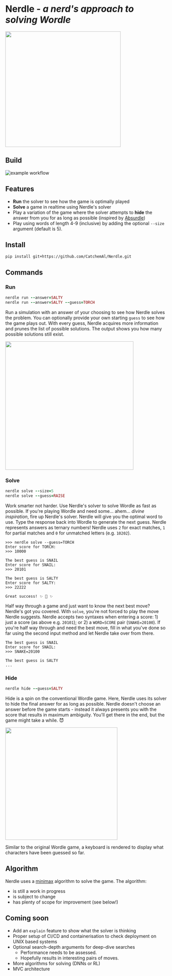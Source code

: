 # Nerdle -  _a nerd's approach to solving Wordle_

<img src="https://github.com/CatchemAl/Nerdle/blob/main/images/Nerdle.png" width="360">

## Build
![example workflow](https://github.com/CatchemAl/Nerdle/actions/workflows/python-app.yml/badge.svg)

## Features
- **Run** the solver to see how the game is optimally played
- **Solve** a game in realtime using Nerdle's solver
- Play a variation of the game where the solver attempts to **hide** the answer from you for as long as possible (inspired by [Absurdle](https://qntm.org/files/absurdle/absurdle.html))
- Play using words of length 4-9 (inclusive) by adding the optional `--size` argument (default is 5).

## Install
`pip install git+https://github.com/CatchemAl/Nerdle.git`

## Commands
### Run

```ruby
nerdle run --answer=SALTY
nerdle run --answer=SALTY --guess=TORCH
```

Run a simulation with an answer of your choosing to see how Nerdle solves the problem. You can optionally provide your own starting `guess` to see how the game plays out. With every guess, Nerdle acquires more information and prunes the list of possible solutions. The output shows you how many possible solutions still exist.

<img src="https://github.com/CatchemAl/Nerdle/blob/main/images/Run.png" width="400">

### Solve

```ruby
nerdle solve --size=5
nerdle solve --guess=RAISE
```

Work smarter not harder. Use Nerdle's solver to solve Wordle as fast as possible. If you're playing Wordle and need some... ahem... *divine inspiration*, fire up Nerdle's solver. Nerdle will give you the optimal word to use. Type the response back into Wordle to generate the next guess. Nerdle represents answers as ternary numbers! Nerdle uses `2` for exact matches, `1` for partial matches and `0` for unmatched letters (e.g. `10202`).

```
>>> nerdle solve --guess=TORCH
Enter score for TORCH:
>>> 10000

The best guess is SNAIL
Enter score for SNAIL:
>>> 20101

The best guess is SALTY
Enter score for SALTY:
>>> 22222

Great success! ✨ 🔮 ✨
```

Half way through a game and just want to know the next best move? Nerdle's got you covered. With `solve`, you're not forced to play the move Nerdle suggests. Nerdle accepts two syntaxes when entering a score: 1) just a score (as above e.g. `20101`); or 2) a `WORD=SCORE` pair (`SNAKE=20100`). If you're half way through and need the best move, fill in what you've done so far using the second input method and let Nerdle take over from there.


```
The best guess is SNAIL
Enter score for SNAIL:
>>> SNAKE=20100

The best guess is SALTY
...
```

### Hide
```ruby
nerdle hide --guess=SALTY
```
Hide is a spin on the conventional Wordle game. Here, Nerdle uses its solver to hide the final answer for as long as possible. Nerdle doesn't choose an answer before the game starts - instead it always presents you with the score that results in maximum ambiguity. You'll get there in the end, but the game might take a while. 😈

<img src="https://github.com/CatchemAl/Nerdle/blob/main/images/evade.png" width="350">

Similar to the original Wordle game, a keyboard is rendered to display what characters have been guessed so far.

## Algorithm
Nerdle uses a [minimax](https://en.wikipedia.org/wiki/Minimax) algorithm to solve the game. The algorithm:
- is still a work in progress
- is subject to change
- has plenty of scope for improvement (see below!)

## Coming soon
- Add an `explain` feature to show what the solver is thinking
- Proper setup of CI/CD and containerisation to check deployment on UNIX based systems
- Optional search-depth arguments for deep-dive searches
  - Performance needs to be assessed.
  - Hopefully results in interesting pairs of moves.
- More algorithms for solving (DNNs or RL)
- MVC architecture
